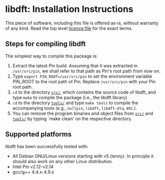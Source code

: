 # libdft: Installation Instructions

This piece of software, including this file is offered as-is, without warranty
of any kind. Read the top level [licence file](LICENSE) for the exact terms.

## Steps for compiling libdft
The simplest way to compile this package is:

  1. Extract the latest Pin build. Assuming that it was extracted in
     `/usr/src/pin`, we shall refer to that path as Pin's root path
      from now on.
  2. Type `export PIN_ROOT=/usr/src/pin` to set the environment
     variable PIN_ROOT to the root path of Pin. Replace `/usr/src/pin`
     with *your* Pin root path.
  3. `cd` to the directory [`src/`](src), which contains the source code of libdft,
     and type `make` to compile the package (i.e., the libdft library)
  4. `cd` to the directory [`tools/`](tools) and type `make tools` to compile the
     accompanying tools (e.g., `nullpin`, `libdft`, `libdft-dta`, etc.).
  5. You can remove the program binaries and object files from [`src/`](src)
     and [`tools/`](tools) by typing `make clean' on the respective directory.

## Supported platforms
libdft has been successfully tested with:

  * All Debian GNU/Linux versions starting with v5 (lenny).
    In principle it should also work on any other Linux distribution.
  * Intel Pin v2.12-v2.14
  * gcc/g++ 4.4.x-4.9.x
